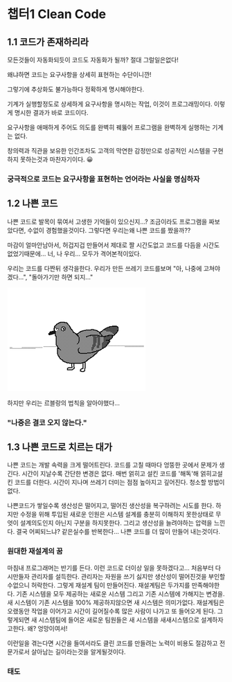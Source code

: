 # 챕터1 Clean Code

## 1.1 코드가 존재하리라

모든것들이 자동화되듯이 코드도 자동화가 될까? 절대 그럴일은없다!

왜냐하면 코드는 요구사항을 상세히 표현하는 수단이니깐!

그렇기에 추상화도 불가능하다 정확하게 명시해야한다.

기계가 실행할정도로 상세하게 요구사항을 명시하는 작업, 이것이 프로그래밍이다. 이렇게 명시한 결과가 바로 코드이다.

요구사항을 애매하게 주어도 의도를 완벽히 꿰뚫어 프로그램을 완벽하게 실행하는 기계는 없다.

창의력과 직관을 보유한 인간조차도 고객의 막연한 감정만으로 성공적인 시스템을 구현하지 못하는것과 마찬자기이다. 😀

### 궁극적으로 코드는 요구사항을 표현하는 언어라는 사실을 명심하자

## 1.2 나쁜 코드

나쁜 코드로 발목이 묶여서 고생한 기억들이 있으신지...? 조금이라도 프로그램을 짜보았다면, 수없이 경험했을것이다. 그렇다면 우리는왜 나쁜 코드를 짰을까??

마감이 얼마안남아서, 허겁지겁 만들어서 제대로 짤 시간도없고 코드를 다듬을 시간도 없었기때문에... 너, 나 우리... 모두가 격어본적이있다.

우리는 코드를 다짠뒤 생각을한다. 우리가 만든 쓰레기 코드를보며 "아, 나중에 고쳐야겠다...", "돌아가기만 하면 되지..."

![dove.gif](./../Img/CleanCode/dove.gif)

하지만 우리는 르블랑의 법칙을 알아야했다...

### "나중은 결코 오지 않는다."

## 1.3 나쁜 코드로 치르는 대가

나쁜 코드는 개발 속력을 크게 떨어트린다. 코드를 고칠 때마다 엉뚱한 곳에서 문제가 생긴다. 시간이 지날수록 간단한 변경은 없다. 매번 얽히고 설킨 코드를 '해독'해 얽히고설킨 코드를 더한다. 시간이 지나며 쓰레기 더미는 점점 높아지고 깊어진다. 청소할 방법이 없다.

나쁜코드가 쌓일수록 생산성은 떨어지고, 떨어진 생산성을 복구하려는 시도를 한다. 하지만 수정을 위해 투입된 새로운 인원은 시스템 설계를 충분히 이해하지 못한상태로 무엇이 설계의도인지 아닌지 구분을 하지못한다. 그리고 생산성을 늘려야하는 압력을 느낀다. 결국 어찌되느냐? 같은실수를 반복한다... 나쁜 코드를 더 많이 만들어 내는것이다.

### 원대한 재설계의 꿈

마침내 프로그래머는 반기를 든다. 이런 코드로 더이상 일을 못하겠다고... 처음부터 다시만들자 관리자를 설득한다. 관리자는 자원을 쓰기 싫지만 생산성이 떨어진것을 부인할수없으니 허락한다. 그렇게 재설계 팀이 만들어진다. 재설계팀은 두가지를 만족해야한다. 기존 시스템을 모두 제공하는 새로운 시스템 그리고 기존 시스템에 가해지는 변경을. 새 시스템이 기존 시스템을 100% 제공하지않으면 새 시스템은 의미가없다. 재설계팀은 오랬동안 작업을 이어가고 시간이 길어질수록 많은 사람이 나가고 또 들어오게 된다. 그렇게되면 새 시스템팀에 들어온 새로운 팀원들은 새 시스템을 새새시스템으로 설계하자고한다. 왜? 엉망이여서!

이런일을 겪는다면 시간을 들여서라도 클린 코드를 만들려는 노력이 비용도 절감하고 전문가로서 살아남는 길이라는것을 알게될것이다.

### 태도
